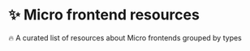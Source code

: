 # :sparkles: Micro frontend resources
:fire: A curated list of resources about  Micro frontends grouped by types
